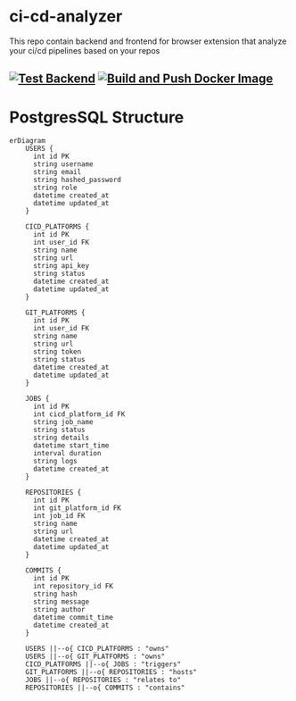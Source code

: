 # ci-cd-analyzer
 This repo contain backend and frontend for browser extension that analyze your ci/cd pipelines based on your repos

[![Test Backend](https://github.com/adi-Roth/ci-cd-analyzer/actions/workflows/test-backend.yml/badge.svg)](https://github.com/adi-Roth/ci-cd-analyzer/actions/workflows/test-backend.yml)
[![Build and Push Docker Image](https://github.com/adi-Roth/ci-cd-analyzer/actions/workflows/build-backend.yml/badge.svg)](https://github.com/adi-Roth/ci-cd-analyzer/actions/workflows/build-backend.yml)
---
# PostgresSQL Structure
``` mermaid
erDiagram
    USERS {
      int id PK
      string username
      string email
      string hashed_password
      string role
      datetime created_at
      datetime updated_at
    }
    
    CICD_PLATFORMS {
      int id PK
      int user_id FK
      string name
      string url
      string api_key
      string status
      datetime created_at
      datetime updated_at
    }
    
    GIT_PLATFORMS {
      int id PK
      int user_id FK
      string name
      string url
      string token
      string status
      datetime created_at
      datetime updated_at
    }
    
    JOBS {
      int id PK
      int cicd_platform_id FK
      string job_name
      string status
      string details
      datetime start_time
      interval duration
      string logs
      datetime created_at
    }
    
    REPOSITORIES {
      int id PK
      int git_platform_id FK
      int job_id FK
      string name
      string url
      datetime created_at
      datetime updated_at
    }
    
    COMMITS {
      int id PK
      int repository_id FK
      string hash
      string message
      string author
      datetime commit_time
      datetime created_at
    }
    
    USERS ||--o{ CICD_PLATFORMS : "owns"
    USERS ||--o{ GIT_PLATFORMS : "owns"
    CICD_PLATFORMS ||--o{ JOBS : "triggers"
    GIT_PLATFORMS ||--o{ REPOSITORIES : "hosts"
    JOBS ||--o{ REPOSITORIES : "relates to"
    REPOSITORIES ||--o{ COMMITS : "contains"
```
